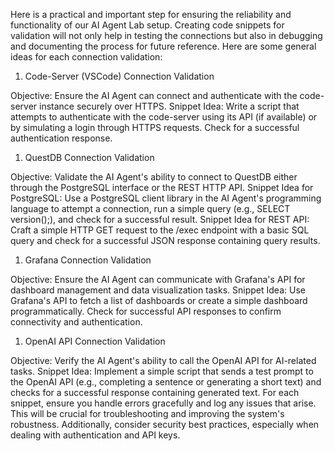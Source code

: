 Here is a  practical and important step for ensuring the reliability and functionality of our AI Agent Lab setup. Creating code snippets for validation will not only help in testing the connections but also in debugging and documenting the process for future reference. Here are some general ideas for each connection validation:

1. Code-Server (VSCode) Connection Validation
   
Objective: Ensure the AI Agent can connect and authenticate with the code-server instance securely over HTTPS.
Snippet Idea: Write a script that attempts to authenticate with the code-server using its API (if available) or by simulating a login through HTTPS requests. Check for a successful authentication response.

1. QuestDB Connection Validation
   
Objective: Validate the AI Agent's ability to connect to QuestDB either through the PostgreSQL interface or the REST HTTP API. Snippet Idea for PostgreSQL: Use a PostgreSQL client library in the AI Agent's programming language to attempt a connection, run a simple query (e.g., SELECT version();), and check for a successful result.
Snippet Idea for REST API: Craft a simple HTTP GET request to the /exec endpoint with a basic SQL query and check for a successful JSON response containing query results.

1. Grafana Connection Validation
   
Objective: Ensure the AI Agent can communicate with Grafana's API for dashboard management and data visualization tasks.
Snippet Idea: Use Grafana's API to fetch a list of dashboards or create a simple dashboard programmatically. Check for successful API responses to confirm connectivity and authentication.

1. OpenAI API Connection Validation
   
Objective: Verify the AI Agent's ability to call the OpenAI API for AI-related tasks.
Snippet Idea: Implement a simple script that sends a test prompt to the OpenAI API (e.g., completing a sentence or generating a short text) and checks for a successful response containing generated text.
For each snippet, ensure you handle errors gracefully and log any issues that arise. This will be crucial for troubleshooting and improving the system's robustness. Additionally, consider security best practices, especially when dealing with authentication and API keys.